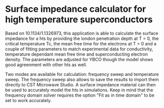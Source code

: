 # Surface impedance calculator for high temperature superconductors

Based on 10.1134/1.1326973, this application is able to calculate the surface impedance for a hts by providing the london penetration depth at T = 0, the critical temperature Tc, the mean free time for the electrons at T = 0 and a couple of fitting parameters to match experimental data for conductivity, temperature dependant mean free time and superconducting electron density. The parameters are adjusted for YBCO though the model shows good agreenment with other hts as well.

Two modes are available for calculation: frequency sweep and temperature sweep. The frequency sweep also allows to save the results to import them directly to CST Microwave Studio. A surface impedance material can then be used to accurately model the hts in simulations. Keep in mind that the frequency domain solver requires the option "Fit as in time domain" to be set to work accurately.
